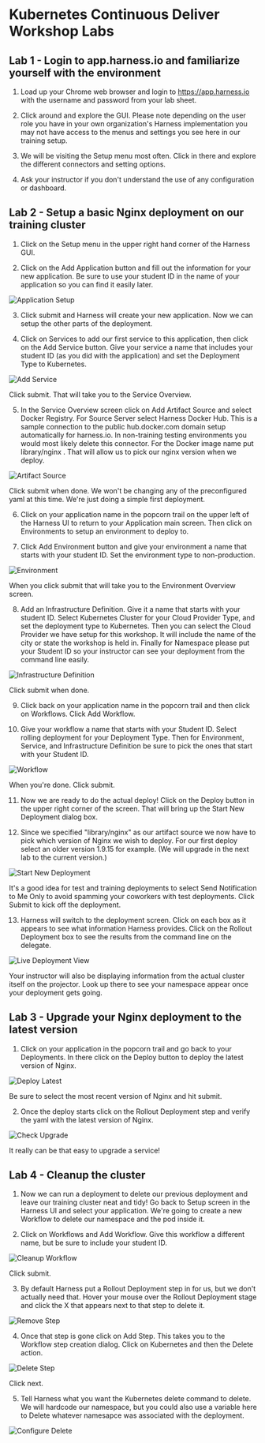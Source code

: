 # Kubernetes Continuous Deliver Workshop Labs

## Lab 1 - Login to app.harness.io and familiarize yourself with the environment


1. Load up your Chrome web browser and login to https://app.harness.io with the username and password from your lab sheet. 

2. Click around and explore the GUI. Please note depending on the user role you have in your own organization's Harness implementation you may not have access to the menus and settings you see here in our training setup. 

5. We will be visiting the Setup menu most often. Click in there and explore the different connectors and setting options. 

6. Ask your instructor if you don't understand the use of any configuration or dashboard.

## Lab 2 - Setup a basic Nginx deployment on our training cluster

1. Click on the Setup menu in the upper right hand corner of the Harness GUI.

2. Click on the Add Application button and fill out the information for your new application. Be sure to use your student ID in the name of your application so you can find it easily later.

![Application Setup](/images/application.jpg)

3. Click submit and Harness will create your new application. Now we can setup the other parts of the deployment.

4. Click on Services to add our first service to this application, then click on the Add Service button. Give your service a name that includes your student ID (as you did with the application) and set the Deployment Type to Kubernetes.

![Add Service](/images/add_service.jpg)

Click submit. That will take you to the Service Overview.

5. In the Service Overview screen click on Add Artifact Source and select Docker Registry. For Source Server select Harness Docker Hub. This is a sample connection to the public hub.docker.com domain setup automatically for harness.io. In non-training testing environments you would most likely delete this connector. For the Docker image name put library/nginx . That will allow us to pick our nginx version when we deploy.

![Artifact Source](/images/artifact_source.jpg)

Click submit when done. We won't be changing any of the preconfigured yaml at this time. We're just doing a simple first deployment. 

6. Click on your application name in the popcorn trail on the upper left of the Harness UI to return to your Application main screen. Then click on Environments to setup an environment to deploy to. 

7. Click Add Environment button and give your environment a name that starts with your student ID. Set the environment type to non-production.

![Environment](/images/environment.jpg)

When you click submit that will take you to the Environment Overview screen. 

8. Add an Infrastructure Definition. Give it a name that starts with your student ID. Select Kubernetes Cluster for your Cloud Provider Type, and set the deployment type to Kubernetes. Then you can select the Cloud Provider we have setup for this workshop. It will include the name of the city or state the workshop is held in. Finally for Namespace please put your Student ID so your instructor can see your deployment from the command line easily. 

![Infrastructure Definition](/images/infra_def.jpg)

Click submit when done. 

9. Click back on your application name in the popcorn trail and then click on Workflows. Click Add Workflow.

10. Give your workflow a name that starts with your Student ID. Select rolling deployment for your Deployment Type. Then for Environment, Service, and Infrastructure Definition be sure to pick the ones that start with your Student ID.

![Workflow](/images/workflow.jpg)

When you're done. Click submit.

11. Now we are ready to do the actual deploy! Click on the Deploy button in the upper right corner of the screen. That will bring up the Start New Deployment dialog box. 

12. Since we specified "library/nginx" as our artifact source we now have to pick which version of Nginx we wish to deploy. For our first deploy select an older version 1.9.15 for example. (We will upgrade in the next lab to the current version.)

![Start New Deployment](/images/start_new.jpg)

It's a good idea for test and training deployments to select Send Notification to Me Only to avoid spamming your coworkers with test deployments. Click Submit to kick off the deployment.

13. Harness will switch to the deployment screen. Click on each box as it appears to see what information Harness provides. Click on the Rollout Deployment box to see the results from the command line on the delegate.

![Live Deployment View](/images/deployment_view.jpg)

Your instructor will also be displaying information from the actual cluster itself on the projector. Look up there to see your namespace appear once your deployment gets going. 


## Lab 3 - Upgrade your Nginx deployment to the latest version

1. Click on your application in the popcorn trail and go back to your Deployments. In there click on the Deploy button to deploy the latest version of Nginx.

![Deploy Latest](/images/deploy_latest.jpg) 

Be sure to select the most recent version of Nginx and hit submit.

2. Once the deploy starts click on the Rollout Deployment step and verify the yaml with the latest version of Nginx.

![Check Upgrade](/images/check_upgrade.jpg)

It really can be that easy to upgrade a service!

## Lab 4 - Cleanup the cluster

1. Now we can run a deployment to delete our previous deployment and leave our training cluster neat and tidy! Go back to Setup screen in the Harness UI and select your application. We're going to create a new Workflow to delete our namespace and the pod inside it. 

2. Click on Workflows and Add Workflow. Give this workflow a different name, but be sure to include your student ID.

![Cleanup Workflow](/images/clean_wf.jpg)

Click submit.

3. By default Harness put a Rollout Deployment step in for us, but we don't actually need that. Hover your mouse over the Rollout Deployment stage and click the X that appears next to that step to delete it. 

![Remove Step](/images/remove_step.jpg)

4. Once that step is gone click on Add Step. This takes you to the Workflow step creation dialog. Click on Kubernetes and then the Delete action. 

![Delete Step](/images/delete_step.jpg)

Click next.

5. Tell Harness what you want the Kubernetes delete command to delete. We will hardcode our namespace, but you could also use a variable here to Delete whatever namesapce was associated with the deployment. 

![Configure Delete](/images/configure_delete.jpg)
